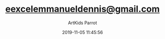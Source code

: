---
index: 6949
title: "eexcelemmanueldennis@gmail.com"
subtitle: ""
author: "ArtKids Parrot"
date: "2019-11-05 11:45:56"
excerpt: ""
content: "eexcelemmanueldennis@gmail.com
Excel Emmanuel Dennis"
status: "published"
comment_status: "closed"
modified: "2019-11-05 11:45:56"
type: "flamingo_contact"
comment_count: 0
tags: []
---
